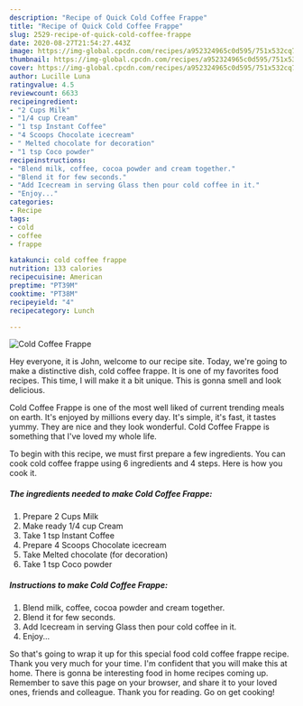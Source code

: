 ```yaml
---
description: "Recipe of Quick Cold Coffee Frappe"
title: "Recipe of Quick Cold Coffee Frappe"
slug: 2529-recipe-of-quick-cold-coffee-frappe
date: 2020-08-27T21:54:27.443Z
image: https://img-global.cpcdn.com/recipes/a952324965c0d595/751x532cq70/cold-coffee-frappe-recipe-main-photo.jpg
thumbnail: https://img-global.cpcdn.com/recipes/a952324965c0d595/751x532cq70/cold-coffee-frappe-recipe-main-photo.jpg
cover: https://img-global.cpcdn.com/recipes/a952324965c0d595/751x532cq70/cold-coffee-frappe-recipe-main-photo.jpg
author: Lucille Luna
ratingvalue: 4.5
reviewcount: 6633
recipeingredient:
- "2 Cups Milk"
- "1/4 cup Cream"
- "1 tsp Instant Coffee"
- "4 Scoops Chocolate icecream"
- " Melted chocolate for decoration"
- "1 tsp Coco powder"
recipeinstructions:
- "Blend milk, coffee, cocoa powder and cream together."
- "Blend it for few seconds."
- "Add Icecream in serving Glass then pour cold coffee in it."
- "Enjoy..."
categories:
- Recipe
tags:
- cold
- coffee
- frappe

katakunci: cold coffee frappe 
nutrition: 133 calories
recipecuisine: American
preptime: "PT39M"
cooktime: "PT38M"
recipeyield: "4"
recipecategory: Lunch

---
```



![Cold Coffee Frappe](https://img-global.cpcdn.com/recipes/a952324965c0d595/751x532cq70/cold-coffee-frappe-recipe-main-photo.jpg)

Hey everyone, it is John, welcome to our recipe site. Today, we're going to make a distinctive dish, cold coffee frappe. It is one of my favorites food recipes. This time, I will make it a bit unique. This is gonna smell and look delicious.

Cold Coffee Frappe is one of the most well liked of current trending meals on earth. It's enjoyed by millions every day. It's simple, it's fast, it tastes yummy. They are nice and they look wonderful. Cold Coffee Frappe is something that I've loved my whole life.




To begin with this recipe, we must first prepare a few ingredients. You can cook cold coffee frappe using 6 ingredients and 4 steps. Here is how you cook it.

<!--inarticleads1-->

##### The ingredients needed to make Cold Coffee Frappe:

1. Prepare 2 Cups Milk
1. Make ready 1/4 cup Cream
1. Take 1 tsp Instant Coffee
1. Prepare 4 Scoops Chocolate icecream
1. Take  Melted chocolate (for decoration)
1. Take 1 tsp Coco powder




<!--inarticleads2-->

##### Instructions to make Cold Coffee Frappe:

1. Blend milk, coffee, cocoa powder and cream together.
1. Blend it for few seconds.
1. Add Icecream in serving Glass then pour cold coffee in it.
1. Enjoy...




So that's going to wrap it up for this special food cold coffee frappe recipe. Thank you very much for your time. I'm confident that you will make this at home. There is gonna be interesting food in home recipes coming up. Remember to save this page on your browser, and share it to your loved ones, friends and colleague. Thank you for reading. Go on get cooking!
